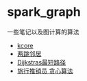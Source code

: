 # spark_graph
一些笔记以及图计算的算法

- [kcore](/src/main/scala/KCoreExample.scala)
- [两跳邻居](/src/main/scala/TwoHopNebrExample.scala)
- [Dijkstras最短路径](/src/main/scala/GraphXInAction/Chapter06/DijkstrasExample.scala)
- [旅行推销员 贪心算法](/src/main/scala/GraphXInAction/Chapter06/TravelingSalesmanGreedy.scala)